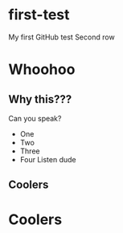 # first-test
My first GitHub test
Second row
# Whoohoo
## Why this???
Can you speak?
- One
- Two
- Three
- Four
Listen dude
## Coolers
# Coolers
